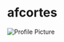 # afcortes
<picture>
 <source media="(prefers-color-scheme: dark)" srcset="YOUR-DARKMODE-IMAGE">
 <source media="(prefers-color-scheme: light)" srcset="YOUR-LIGHTMODE-IMAGE">
 <img alt="Profile Picture" src="[Profile_Picture.jpg](https://github.com/afcortesz/afcortesz/blob/main/Profile_Picture.jpg)https://github.com/afcortesz/afcortesz/blob/main/Profile_Picture.jpg">
</picture>
